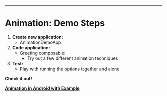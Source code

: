 ----------------------------------------------------------------------
# Animation: Demo Steps
1. **Create new application:**
    - AnimationDemoApp
2. **Code application:**
    - Greeting composable:
        - Try out a few different animation techniques
3. **Test:**
    - Play with running the options together and alone

**Check it out!**

[**Animation in Android with Example**](https://www.geeksforgeeks.org/animation-in-android-with-example/)
